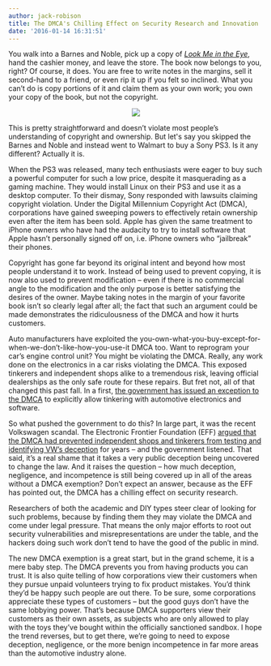 ```yaml
---
author: jack-robison
title: The DMCA's Chilling Effect on Security Research and Innovation
date: '2016-01-14 16:31:51'
---
```


You walk into a Barnes and Noble, pick up a copy of *[Look Me in the Eye](https://www.amazon.com/Look-Me-Eye-Life-Aspergers/dp/0307396185)*, hand the cashier money, and leave the store. The book now belongs to you, right? Of course, it does. You are free to write notes in the margins, sell it second-hand to a friend, or even rip it up if you felt so inclined. What you can’t do is copy portions of it and claim them as your own work; you own your copy of the book, but not the copyright.

<p style="text-align: center;"><img src="https://spee.ch/@move:b/9n0MQwP.jpg alt="The Battle of Copyright"></p>

This is pretty straightforward and doesn’t violate most people’s understanding of copyright and ownership. But let's say you skipped the Barnes and Noble and instead went to Walmart to buy a Sony PS3. Is it any different? Actually it is.

When the PS3 was released, many tech enthusiasts were eager to buy such a powerful computer for such a low price, despite it masquerading as a gaming machine. They would install Linux on their PS3 and use it as a desktop computer. To their dismay, Sony responded with lawsuits claiming copyright violation. Under the Digital Millennium Copyright Act (DMCA), corporations have gained sweeping powers to effectively retain ownership even after the item has been sold. Apple has given the same treatment to iPhone owners who have had the audacity to try to install software that Apple hasn’t personally signed off on, i.e. iPhone owners who “jailbreak” their phones.

Copyright has gone far beyond its original intent and beyond how most people understand it to work. Instead of being used to prevent copying, it is now also used to prevent modification – even if there is no commercial angle to the modification and the only purpose is better satisfying the desires of the owner. Maybe taking notes in the margin of your favorite book isn’t so clearly legal after all; the fact that such an argument could be made demonstrates the ridiculousness of the DMCA and how it hurts customers.

Auto manufacturers have exploited the you-own-what-you-buy-except-for-when-we-don’t-like-how-you-use-it DMCA too. Want to reprogram your car’s engine control unit? You might be violating the DMCA. Really, any work done on the electronics in a car risks violating the DMCA. This exposed tinkerers and independent shops alike to a tremendous risk, leaving official dealerships as the only safe route for these repairs. But fret not, all of that changed this past fall. In a first, [the government has issued an exception to the DMCA](https://stfi.re/dbgdwo) to explicitly allow tinkering with automotive electronics and software.

So what pushed the government to do this? In large part, it was the recent Volkswagen scandal. The Electronic Frontier Foundation (EFF) [argued that the DMCA had prevented independent shops and tinkerers from testing and identifying VW’s deception](https://stfi.re/beoyap) for years – and the government listened. That said, it’s a real shame that it takes a very public deception being uncovered to change the law. And it raises the question – how much deception, negligence, and incompetence is still being covered up in all of the areas without a DMCA exemption? Don’t expect an answer, because as the EFF has pointed out, the DMCA has a chilling effect on security research.

Researchers of both the academic and DIY types steer clear of looking for such problems, because by finding them they may violate the DMCA and come under legal pressure. That means the only major efforts to root out security vulnerabilities and misrepresentations are under the table, and the hackers doing such work don’t tend to have the good of the public in mind.

The new DMCA exemption is a great start, but in the grand scheme, it is a mere baby step. The DMCA prevents you from having products you can trust. It is also quite telling of how corporations view their customers when they pursue unpaid volunteers trying to fix product mistakes. You’d think they’d be happy such people are out there. To be sure, some corporations appreciate these types of customers – but the good guys don’t have the same lobbying power. That’s because DMCA supporters view their customers as their own assets, as subjects who are only allowed to play with the toys they’ve bought within the officially sanctioned sandbox. I hope the trend reverses, but to get there, we’re going to need to expose deception, negligence, or the more benign incompetence in far more areas than the automotive industry alone.
